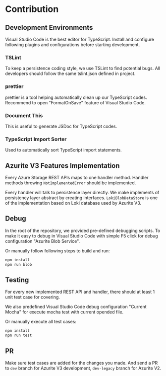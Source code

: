 # Contribution

## Development Environments

Visual Studio Code is the best editor for TypeScript. Install and configure following plugins and configurations before starting development.

### TSLint

To keep a persistence coding style, we use TSLint to find potential bugs. All developers should follow the same tslint.json defined in project.

### prettier

prettier is a tool helping automatically clean up our TypeScript codes. Recommend to open "FormatOnSave" feature of Visual Studio Code.

### Document This

This is useful to generate JSDoc for TypeScript codes.

### TypeScript Import Sorter

Used to automatically sort TypeScript import statements.

## Azurite V3 Features Implementation

Every Azure Storage REST APIs maps to one handler method. Handler methods throwing `NotImplementedError` should be implemented.

Every handler will talk to persistence layer directly. We make implements of persistency layer abstract by creating interfaces. `LokiBlobDataStore` is one of the implementation based on Loki database used by Azurite V3.

## Debug

In the root of the repository, we provided pre-defined debugging scripts. To make it easy to debug in Visual Studio Code with simple F5 click for debug configuration "Azurite Blob Service".

Or manually follow following steps to build and run:

```bash
npm install
npm run blob
```

## Testing

For every new implemented REST API and handler, there should at least 1 unit test case for covering.

We also predefined Visual Studio Code debug configuration "Current Mocha" for execute mocha test with current opended file.

Or manually execute all test cases:

```bash
npm install
npm run test
```

## PR

Make sure test cases are added for the changes you made. And send a PR to `dev` branch for Azurite V3 development, `dev-legacy` branch for Azurite V2.
